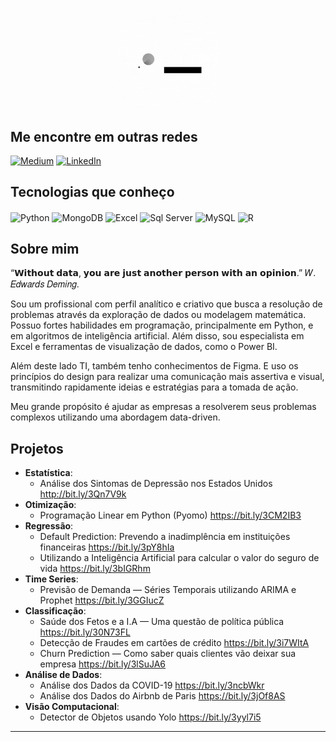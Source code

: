 <p align="center"><img alt="Colaboratory logo" width="32%" src="https://github.com/FerrazThales/FerrazThales/blob/main/logo_gif.gif?raw=true"></p>

## Me encontre em outras redes

[![Medium](https://img.shields.io/badge/Medium-12100E?style=for-the-badge&logo=medium&logoColor=white)](https://thalesferraz.medium.com/)
[![LinkedIn](https://img.shields.io/badge/LinkedIn-0077B5?style=for-the-badge&logo=linkedin&logoColor=white)](https://www.linkedin.com/in/thalesdefreitasferraz/)

## Tecnologias que conheço
<div style ="display: inline_block">
<img align="center" alt="Python" src="https://img.shields.io/badge/Python-14354C?style=for-the-badge&logo=python&logoColor=white">
<img align="center" alt="MongoDB" src="https://img.shields.io/badge/MongoDB-4EA94B?style=for-the-badge&logo=mongodb&logoColor=white">
<img align="center" alt="Excel" src="https://img.shields.io/badge/Microsoft_Excel-217346?style=for-the-badge&logo=microsoft-excel&logoColor=white">
<img align="center" alt="Sql Server" src="https://img.shields.io/badge/Microsoft_SQL_Server-CC2927?style=for-the-badge&logo=microsoft-sql-server&logoColor=white">
<img align="center" alt="MySQL" src="https://img.shields.io/badge/MySQL-00000F?style=for-the-badge&logo=mysql&logoColor=white">
<img align="center" alt="R" src="https://img.shields.io/badge/R-276DC3?style=for-the-badge&logo=r&logoColor=white">
</div>

## Sobre mim

“𝗪𝗶𝘁𝗵𝗼𝘂𝘁 𝗱𝗮𝘁𝗮, 𝘆𝗼𝘂 𝗮𝗿𝗲 𝗷𝘂𝘀𝘁 𝗮𝗻𝗼𝘁𝗵𝗲𝗿 𝗽𝗲𝗿𝘀𝗼𝗻 𝘄𝗶𝘁𝗵 𝗮𝗻 𝗼𝗽𝗶𝗻𝗶𝗼𝗻.” 𝑊. 𝐸𝑑𝑤𝑎𝑟𝑑𝑠 𝐷𝑒𝑚𝑖𝑛𝑔.

<p>
Sou um profissional com perfil analítico e criativo que busca a resolução de problemas através da exploração de dados ou modelagem matemática. Possuo fortes habilidades em programação, principalmente em Python, e em algoritmos de inteligência artificial. Além disso, sou especialista em Excel e ferramentas de visualização de dados, como o Power BI. 
</p>
</p>
Além deste lado TI, também tenho conhecimentos de Figma. E uso os princípios do design para realizar uma comunicação mais assertiva e visual, transmitindo rapidamente ideias e estratégias para a tomada de ação. 
</p>
</p>
Meu grande propósito é ajudar as empresas a resolverem seus problemas complexos utilizando uma abordagem data-driven.
</p>
<p>

## Projetos
 
* **Estatística**:
  * Análise dos Sintomas de Depressão nos Estados Unidos http://bit.ly/3Qn7V9k
* **Otimização**:
  * Programação Linear em Python (Pyomo) https://bit.ly/3CM2IB3
* **Regressão**:
  * Default Prediction: Prevendo a inadimplência em instituições financeiras https://bit.ly/3pY8hIa
  * Utilizando a Inteligência Artificial para calcular o valor do seguro de vida https://bit.ly/3bIGRhm
* **Time Series**:
  * Previsão de Demanda — Séries Temporais utilizando ARIMA e Prophet https://bit.ly/3GGIucZ
* **Classificação**:
  * Saúde dos Fetos e a I.A — Uma questão de política pública https://bit.ly/30N73FL
  * Detecção de Fraudes em cartões de crédito https://bit.ly/3i7WItA
  * Churn Prediction — Como saber quais clientes vão deixar sua empresa https://bit.ly/3lSuJA6
* **Análise de Dados**:
  * Análise dos Dados da COVID-19 https://bit.ly/3ncbWkr
  * Análise dos Dados do Airbnb de Paris https://bit.ly/3jOf8AS
* **Visão Computacional**:
  * Detector de Objetos usando Yolo https://bit.ly/3yyl7i5

---

